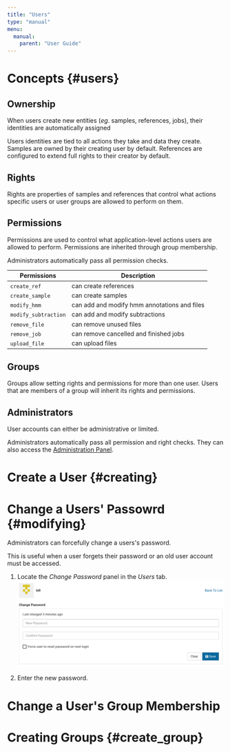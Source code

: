 ```yaml
---
title: "Users"
type: "manual"
menu:
  manual:
    parent: "User Guide"
---
```


# Concepts {#users}

## Ownership

When users create new entities (_eg_. samples, references, jobs), their identities are automatically assigned

Users identities are tied to all actions they take and data they create. Samples are owned by their creating user by default. References are configured to extend full rights to their creator by default.

## Rights

Rights are properties of samples and references that control what actions specific users or user groups are allowed to perform on them.

## Permissions

Permissions are used to control what application-level actions users are allowed to perform. Permissions are inherited through group membership.

Administrators automatically pass all permission checks.

| Permissions          | Description                                  |
| -------------------- | -------------------------------------------- |
| `create_ref`         | can create references                        |
| `create_sample`      | can create samples                           |
| `modify_hmm`         | can add and modify hmm annotations and files |
| `modify_subtraction` | can add and modify subtractions              |
| `remove_file`        | can remove unused files                      |
| `remove_job`         | can remove cancelled and finished jobs       |
| `upload_file`        | can upload files                             |

## Groups

Groups allow setting rights and permissions for more than one user. Users that are members of a group will inherit its rights and permissions.

## Administrators

User accounts can either be administrative or limited.

Administrators automatically pass all permission and right checks. They can also access the [Administration Panel](/docs/manual/ug_administration).

# Create a User {#creating}

# Change a Users' Passowrd {#modifying}

Administrators can forcefully change a users's password.

This is useful when a user forgets their password or an old user account must be accessed.

1. Locate the _Change Password_ panel in the _Users_ tab.
   ![Password Panel](password.png)

2. Enter the new password.

# Change a User's Group Membership

# Creating Groups {#create_group}
